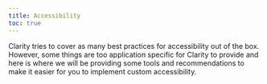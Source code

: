 ```yaml
---
title: Accessibility
toc: true
---
```


Clarity tries to cover as many best practices for accessibility out of the box. However, some things are too application specific for Clarity to provide and here is where we will be providing some tools and recommendations to make it easier for you to implement custom accessibility.
